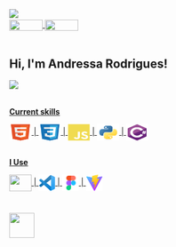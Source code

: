   <!--Imagem/link site-->
  <div >
    <a href="https://ar097.github.io/page/#pghome" target="_blank">
      <img src="https://github.com/AR097/AR097/assets/107823438/0d39a18a-4a36-4693-8768-f449917143cc"/>
    </a>
  </div>
  <!--fim-->
  <!--Redes sociais/contato-->
    <div>
        <a href = "mailto:andressamaisvpn@gmail.com">
          <img align="center" alt="" height="20" width="60" src="https://img.shields.io/badge/-Gmail-%23333?style=for-the-badge&logo=gmail&logoColor=white" target="_blank">
        </a>
        <a href="https://www.linkedin.com/in/andressarodriguesperfil/" target="_blank">
          <img align="center" alt="" height="20" width="60" src="https://img.shields.io/badge/-LinkedIn-%230077B5?style=for-the-badge&logo=linkedin&logoColor=white" target="_blank">
        </a> 
    </div><br>
    <!--fim-->
  </div>
  
 ## Hi, I'm Andressa Rodrigues!
 
<div>
    <a href="https://github.com/AR097">
    <img height="300em" src="https://github-readme-stats.vercel.app/api/top-langs/?username=AR097&size_weight=0.5&count_weight=0.5&theme=midnight-purple&show_icons=true"/>
</div> 

##

**Current skills**
<div style="display: inline_block">
  <img align="center" alt="" height="30" width="40" src="https://raw.githubusercontent.com/devicons/devicon/master/icons/html5/html5-original.svg"> |
  <img align="center" alt="" height="30" width="40" src="https://raw.githubusercontent.com/devicons/devicon/master/icons/css3/css3-original.svg"> |
  <img align="center" alt="" height="30" width="40" src="https://raw.githubusercontent.com/devicons/devicon/master/icons/javascript/javascript-plain.svg"> |
  <img align="center" alt="" height="30" width="40" src="https://raw.githubusercontent.com/devicons/devicon/master/icons/python/python-original.svg"> |
  <img align="center" alt="" height="30" width="40" src="https://raw.githubusercontent.com/devicons/devicon/master/icons/csharp/csharp-original.svg"> 
  
</div>

##

**I Use**
<div style="display: inline_block">
  <img align="center" alt="" height="30" width="40" src="https://static.canva.com/web/images/12487a1e0770d29351bd4ce4f87ec8fe.svg">  |
  <img align="center" alt="" height="30" width="30" src="https://github.com/AR097/AR097/blob/main/img/vs-code-responsive-01-1.png?raw=true"> |
  <img align="center" alt="" height="30" width="30" src="https://github.com/AR097/AR097/blob/main/img/figma-svgrepo-com.svg"> |
  <img align="center" alt="" height="30" width="30" src="https://raw.githubusercontent.com/AR097/AR097/ff9975ffc0b3a9200e3a07a56a9e55b4b845d3c6/img/vite.svg">
</div>

#

<div>
  <a href = "https://developers.google.com/profile/badges/activity/android/sdk-platform-tools">
   <img align="center" alt="" height="45" width="45" src="https://developers.google.com/static/profile/badges/activity/android/sdk-platform-tools/badge.svg">
<a/>
  </div>

